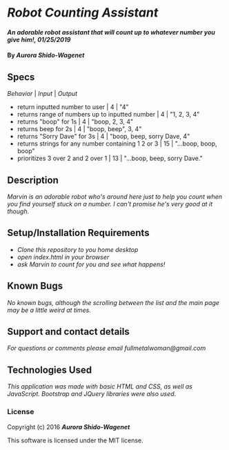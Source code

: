 # _Robot Counting Assistant_

#### _An adorable robot assistant that will count up to whatever number you give him!, 01/25/2019_

#### By _Aurora Shido-Wagenet_

## Specs
_Behavior_ | _Input_ | _Output_

* return inputted number to user | 4 | "4"
* returns range of numbers up to inputted number | 4 | "1, 2, 3, 4"
* returns "boop" for 1s | 4 | "boop, 2, 3, 4"
* returns beep for 2s | 4 | "boop, beep", 3, 4"
* returns "Sorry Dave" for 3s | 4 | "boop, beep, sorry Dave, 4"
* returns strings for any number containing 1 2 or 3 | 15 | "...boop, boop, boop"
* prioritizes 3 over 2 and 2 over 1 | 13 | "...boop, beep, sorry Dave."

## Description

_Marvin is an adorable robot who's around here just to help you count when you find yourself stuck on a number. I can't promise he's very good at it though._

## Setup/Installation Requirements

* _Clone this repository to you home desktop_
* _open index.html in your browser_
* _ask Marvin to count for you and see what happens!_

## Known Bugs

_No known bugs, although the scrolling between the list and the main page may be a little weird at times._

## Support and contact details

_For questions or comments please email fullmetalwoman@gmail.com_

## Technologies Used

_This application was made with basic HTML and CSS, as well as JavaScript. Bootstrap and JQuery libraries were also used._

### License

Copyright (c) 2016 **_Aurora Shido-Wagenet_**

This software is licensed under the MIT license.
